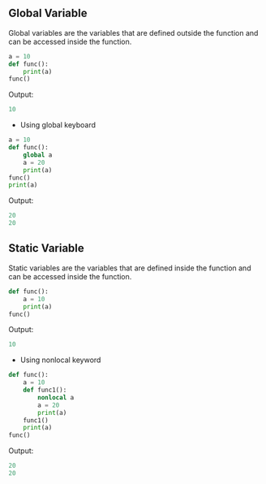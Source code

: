 <!-- Explain with example

1) Global Variable

2) Static Variable  -->

## Global Variable
Global variables are the variables that are defined outside the function and can be accessed inside the function.

````python
a = 10
def func():
    print(a)
func()
````
Output:
````python
10
````

- Using global keyboard
````python
a = 10
def func():
    global a
    a = 20
    print(a)
func()
print(a)
````

Output:
````python
20
20
````

## Static Variable
Static variables are the variables that are defined inside the function and can be accessed inside the function.

````python
def func():
    a = 10
    print(a)
func()
````

Output:
````python
10
````

- Using nonlocal keyword
````python
def func():
    a = 10
    def func1():
        nonlocal a
        a = 20
        print(a)
    func1()
    print(a)
func()

````

Output:
````python
20
20
````